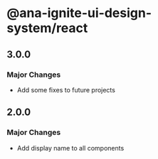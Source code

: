 # @ana-ignite-ui-design-system/react

## 3.0.0

### Major Changes

- Add some fixes to future projects

## 2.0.0

### Major Changes

- Add display name to all components

